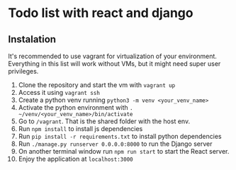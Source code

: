# Todo list with react and django

## Instalation

It's recommended to use vagrant for virtualization of your environment. Everything in this list will work without VMs, but it might need super user privileges.

1. Clone the repository and start the vm with `vagrant up`
2. Access it using `vagrant ssh`
3. Create a python venv running `python3 -m venv <your_venv_name>`
4. Activate the python environment with `. ~/venv/<your_venv_name>/bin/activate`
5. Go to `/vagrant`. That is the shared folder with the host env.
6. Run `npm install` to install js dependencies
7. Run `pip install -r requirements.txt` to install python dependencies
8. Run `./manage.py runserver 0.0.0.0:8000` to run the Django server
9. On another terminal window run `npm run start` to start the React server.
10. Enjoy the application at `localhost:3000`
